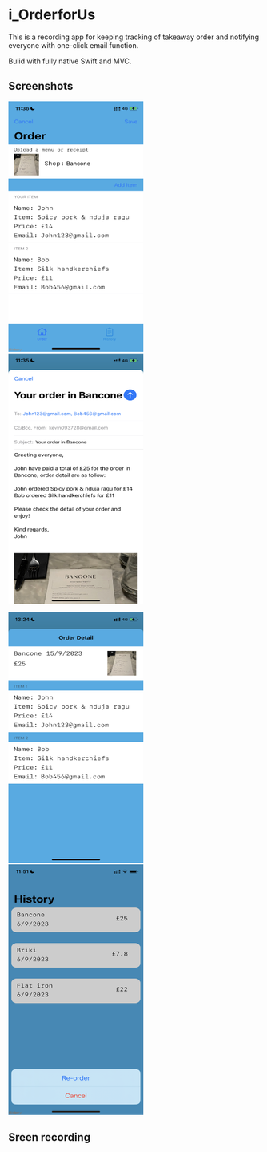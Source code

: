 # i_OrderforUs
This is a recording app for keeping tracking of takeaway order and notifying everyone with one-click email function.

Bulid with fully native Swift and MVC.

## Screenshots
<img src="i_OrderforUs/Images/mockApp1.PNG" width="270" height="500" /> <img src="i_OrderforUs/Images/mockApp2.PNG" width="270" height="500" />

<img src="i_OrderforUs/Images/mockApp7.PNG" width="270" height="500" /> <img src="i_OrderforUs/Images/mockApp6.PNG" width="270" height="500" />

## Sreen recording





